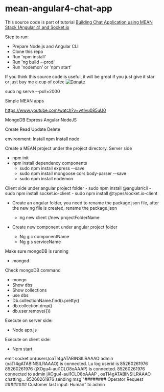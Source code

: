 # mean-angular4-chat-app

This source code is part of tutorial [Building Chat Application using MEAN Stack (Angular 4) and Socket.io](https://www.djamware.com/post/58e0d15280aca75cdc948e4e/building-chat-application-using-mean-stack-angular-4-and-socketio)

Step to run:

* Prepare Node.js and Angular CLI
* Clone this repo
* Run 'npm install'
* Run 'ng build --prod'
* Run 'nodemon' or 'npm start'

If you think this source code is useful, it will be great if you just give it star or just buy me a cup of cofee [![Donate](https://img.shields.io/badge/Donate-PayPal-green.svg)](https://www.paypal.com/cgi-bin/webscr?cmd=_s-xclick&hosted_button_id=Q5WK24UVWUGBN)


<!-- Ben  -->
<!-- Enable angular to update automatically -->
sudo ng serve --poll=2000

Simple MEAN apps

https://www.youtube.com/watch?v=wtIvu085uU0

MongoDB
Express
Angular
NodeJS

Create
Read
Update
Delete

environment:
Install npm
Install node


Create a MEAN project under the project directory. Server side
- npm init 
- npm install dependency components
  	- sudo npm install express --save
  	- sudo npm install mongoose cors body-parser --save
	- sudo npm install nodemon
	
Client side
	under angular project folder
	- sudo npm install @angular/cli
	- sudo npm install socket.io-client
	- sudo npm install @types/socket.io-client


- Create an angular folder, you need to rename the package.json file, after the new ng file is created, rename the package.json
  	- ng new client	//new projectFolderName

- Create new component under angular project folder
    - Ng g c componentName
    - Ng g s serviceName



Make sure mongoDB is running
- mongod

Check mongoDB command
- mongo
- Show dbs
- Show collections
- use dbs
- Db.collectionName.find().pretty()
- db.collection.drop()
- db.user.remove({})

Execute on server side:
- Node app.js

Execute on client side:
- Npm start


emit socket.on(users)oaTI4gATABINSILRAAAO
admin (oaTI4gATABINSILRAAAO) is connected.
Lu log userid is 85260261976
85260261976 (jXOgu4-aul1CLO8oAAAP) is connected.
85260261976 connected to admin
jXOgu4-aul1CLO8oAAAP , oaTI4gATABINSILRAAAO
chatting...
85260261976 sending msg "########   Operator Request  ######## Customer last input:
Human" to admin
